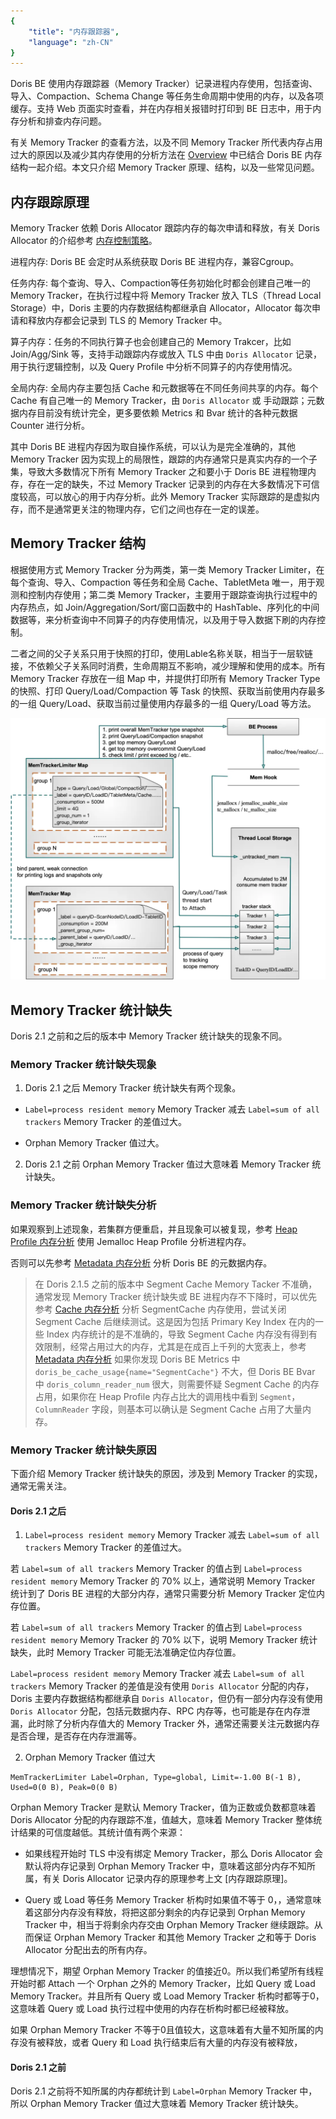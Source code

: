 ```yaml
---
{
    "title": "内存跟踪器",
    "language": "zh-CN"
}
---
```


<!--
Licensed to the Apache Software Foundation (ASF) under one
or more contributor license agreements.  See the NOTICE file
distributed with this work for additional information
regarding copyright ownership.  The ASF licenses this file
to you under the Apache License, Version 2.0 (the
"License"); you may not use this file except in compliance
with the License.  You may obtain a copy of the License at

  http://www.apache.org/licenses/LICENSE-2.0

Unless required by applicable law or agreed to in writing,
software distributed under the License is distributed on an
"AS IS" BASIS, WITHOUT WARRANTIES OR CONDITIONS OF ANY
KIND, either express or implied.  See the License for the
specific language governing permissions and limitations
under the License.
-->

Doris BE 使用内存跟踪器（Memory Tracker）记录进程内存使用，包括查询、导入、Compaction、Schema Change 等任务生命周期中使用的内存，以及各项缓存。支持 Web 页面实时查看，并在内存相关报错时打印到 BE 日志中，用于内存分析和排查内存问题。

有关 Memory Tracker 的查看方法，以及不同 Memory Tracker 所代表内存占用过大的原因以及减少其内存使用的分析方法在 [Overview](./../overview.md) 中已结合 Doris BE 内存结构一起介绍。本文只介绍 Memory Tracker 原理、结构，以及一些常见问题。

## 内存跟踪原理

Memory Tracker 依赖 Doris Allocator 跟踪内存的每次申请和释放，有关 Doris Allocator 的介绍参考 [内存控制策略](./memory-control-strategy.md)。

进程内存: Doris BE 会定时从系统获取 Doris BE 进程内存，兼容Cgroup。

任务内存: 每个查询、导入、Compaction等任务初始化时都会创建自己唯一的 Memory Tracker，在执行过程中将 Memory Tracker 放入 TLS（Thread Local Storage）中，Doris 主要的内存数据结构都继承自 Allocator，Allocator 每次申请和释放内存都会记录到 TLS 的 Memory Tracker 中。

算子内存：任务的不同执行算子也会创建自己的 Memory Trakcer，比如 Join/Agg/Sink 等，支持手动跟踪内存或放入 TLS 中由 `Doris Allocator` 记录，用于执行逻辑控制，以及 Query Profile 中分析不同算子的内存使用情况。

全局内存: 全局内存主要包括 Cache 和元数据等在不同任务间共享的内存。每个 Cache 有自己唯一的 Memory Tracker，由 `Doris Allocator` 或 手动跟踪；元数据内存目前没有统计完全，更多要依赖 Metrics 和 Bvar 统计的各种元数据 Counter 进行分析。

其中 Doris BE 进程内存因为取自操作系统，可以认为是完全准确的，其他 Memory Tracker 因为实现上的局限性，跟踪的内存通常只是真实内存的一个子集，导致大多数情况下所有 Memory Tracker 之和要小于 Doris BE 进程物理内存，存在一定的缺失，不过 Memory Tracker 记录到的内存在大多数情况下可信度较高，可以放心的用于内存分析。此外 Memory Tracker 实际跟踪的是虚拟内存，而不是通常更关注的物理内存，它们之间也存在一定的误差。

## Memory Tracker 结构

根据使用方式 Memory Tracker 分为两类，第一类 Memory Tracker Limiter，在每个查询、导入、Compaction 等任务和全局 Cache、TabletMeta 唯一，用于观测和控制内存使用；第二类 Memory Tracker，主要用于跟踪查询执行过程中的内存热点，如 Join/Aggregation/Sort/窗口函数中的 HashTable、序列化的中间数据等，来分析查询中不同算子的内存使用情况，以及用于导入数据下刷的内存控制。

二者之间的父子关系只用于快照的打印，使用Lable名称关联，相当于一层软链接，不依赖父子关系同时消费，生命周期互不影响，减少理解和使用的成本。所有 Memory Tracker 存放在一组 Map 中，并提供打印所有 Memory Tracker Type 的快照、打印 Query/Load/Compaction  等 Task 的快照、获取当前使用内存最多的一组 Query/Load、获取当前过量使用内存最多的一组 Query/Load 等方法。

![Memory Tracker Implement](/images/memory-tracker-implement.png)

## Memory Tracker 统计缺失

Doris 2.1 之前和之后的版本中 Memory Tracker 统计缺失的现象不同。

### Memory Tracker 统计缺失现象

1. Doris 2.1 之后 Memory Tracker 统计缺失有两个现象。

- `Label=process resident memory` Memory Tracker 减去 `Label=sum of all trackers` Memory Tracker 的差值过大。

- Orphan Memory Tracker 值过大。

2. Doris 2.1 之前 Orphan Memory Tracker 值过大意味着 Memory Tracker 统计缺失。

### Memory Tracker 统计缺失分析

如果观察到上述现象，若集群方便重启，并且现象可以被复现，参考 [Heap Profile 内存分析](./../memory-analysis/heap-profile-memory-analysis.md) 使用 Jemalloc Heap Profile 分析进程内存。

否则可以先参考 [Metadata 内存分析](./../memory-analysis/metadata-memory-analysis.md) 分析 Doris BE 的元数据内存。

> 在 Doris 2.1.5 之前的版本中 Segment Cache Memory Tacker 不准确，通常发现 Memory Tracker 统计缺失或 BE 进程内存不下降时，可以优先参考 [Cache 内存分析](./../memory-analysis/doris-cache-memory-analysis.md) 分析 SegmentCache 内存使用，尝试关闭 Segment Cache 后继续测试。这是因为包括 Primary Key Index 在内的一些 Index 内存统计的是不准确的，导致 Segment Cache 内存没有得到有效限制，经常占用过大的内存，尤其是在成百上千列的大宽表上，参考 [Metadata 内存分析](./../memory-analysis/metadata-memory-analysis.md) 如果你发现 Doris BE Metrics 中 `doris_be_cache_usage{name="SegmentCache"}` 不大，但 Doris BE Bvar 中 `doris_column_reader_num` 很大，则需要怀疑 Segment Cache 的内存占用，如果你在 Heap Profile 内存占比大的调用栈中看到 `Segment`，`ColumnReader` 字段，则基本可以确认是 Segment Cache 占用了大量内存。

### Memory Tracker 统计缺失原因

下面介绍 Memory Tracker 统计缺失的原因，涉及到 Memory Tracker 的实现，通常无需关注。

#### Doris 2.1 之后

1. `Label=process resident memory` Memory Tracker 减去 `Label=sum of all trackers` Memory Tracker 的差值过大。

若 `Label=sum of all trackers` Memory Tracker 的值占到 `Label=process resident memory` Memory Tracker 的 70% 以上，通常说明 Memory Tracker 统计到了 Doris BE 进程的大部分内存，通常只需要分析 Memory Tracker 定位内存位置。

若 `Label=sum of all trackers` Memory Tracker 的值占到 `Label=process resident memory` Memory Tracker 的 70% 以下，说明 Memory Tracker 统计缺失，此时 Memory Tracker 可能无法准确定位内存位置。

`Label=process resident memory` Memory Tracker 减去 `Label=sum of all trackers` Memory Tracker 的差值是没有使用 `Doris Allocator` 分配的内存，Doris 主要内存数据结构都继承自 `Doris Allocator`，但仍有一部分内存没有使用 `Doris Allocator` 分配，包括元数据内存、RPC 内存等，也可能是存在内存泄漏，此时除了分析内存值大的 Memory Tracker 外，通常还需要关注元数据内存是否合理，是否存在内存泄漏等。

2. Orphan Memory Tracker 值过大

```
MemTrackerLimiter Label=Orphan, Type=global, Limit=-1.00 B(-1 B), Used=0(0 B), Peak=0(0 B)
```

Orphan Memory Tracker 是默认 Memory Tracker，值为正数或负数都意味着 Doris Allocator 分配的内存跟踪不准，值越大，意味着 Memory Tracker 整体统计结果的可信度越低。其统计值有两个来源：

- 如果线程开始时 TLS 中没有绑定 Memory Tracker，那么 Doris Allocator 会默认将内存记录到 Orphan Memory Tracker 中，意味着这部分内存不知所属，有关 Doris Allocator 记录内存的原理参考上文 [内存跟踪原理]。

- Query 或 Load 等任务 Memory Tracker 析构时如果值不等于 0，，通常意味着这部分内存没有释放，将把这部分剩余的内存记录到 Orphan Memory Tracker 中，相当于将剩余内存交由 Orphan Memory Tracker 继续跟踪。从而保证 Orphan Memory Tracker 和其他 Memory Tracker 之和等于 Doris Allocator 分配出去的所有内存。

理想情况下，期望 Orphan Memory Tracker 的值接近0。所以我们希望所有线程开始时都 Attach 一个 Orphan 之外的 Memory Tracker，比如 Query 或 Load Memory Tracker。并且所有 Query 或 Load Memory Tracker 析构时都等于0，这意味着 Query 或 Load 执行过程中使用的内存在析构时都已经被释放。

如果 Orphan Memory Tracker 不等于0且值较大，这意味着有大量不知所属的内存没有被释放，或者 Query 和 Load 执行结束后有大量的内存没有被释放，

#### Doris 2.1 之前

Doris 2.1 之前将不知所属的内存都统计到 `Label=Orphan` Memory Tracker 中，所以 Orphan Memory Tracker 值过大意味着 Memory Tracker 统计缺失。
